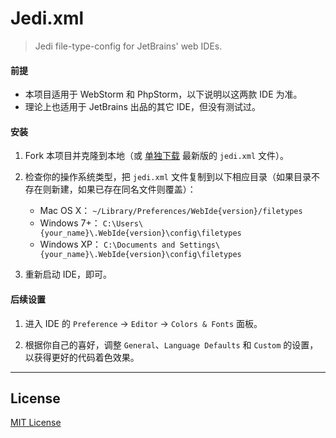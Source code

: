 # Jedi.xml

> Jedi file-type-config for JetBrains' web IDEs.

#### 前提

* 本项目适用于 WebStorm 和 PhpStorm，以下说明以这两款 IDE 为准。
* 理论上也适用于 JetBrains 出品的其它 IDE，但没有测试过。

#### 安装

1. Fork 本项目并克隆到本地（或 [单独下载](https://raw.githubusercontent.com/cssmagic/jedi.xml/master/jedi.xml) 最新版的 `jedi.xml` 文件）。

2. 检查你的操作系统类型，把 `jedi.xml` 文件复制到以下相应目录（如果目录不存在则新建，如果已存在同名文件则覆盖）：
    * Mac OS X： `~/Library/Preferences/WebIde{version}/filetypes`
    * Windows 7+： `C:\Users\{your_name}\.WebIde{version}\config\filetypes`
    * Windows XP： `C:\Documents and Settings\{your_name}\.WebIde{version}\config\filetypes`

3. 重新启动 IDE，即可。

#### 后续设置

1. 进入 IDE 的 `Preference` → `Editor` → `Colors & Fonts` 面板。

2. 根据你自己的喜好，调整 `General`、`Language Defaults` 和 `Custom` 的设置，以获得更好的代码着色效果。

***

## License

[MIT License](http://www.opensource.org/licenses/mit-license.php)
